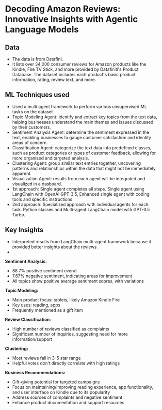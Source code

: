 # **Decoding Amazon Reviews: Innovative Insights with Agentic Language Models**

## **Data**
- The data is from Datafini.
- It lists over 34,000 consumer reviews for Amazon products like the Kindle, Fire TV Stick, and more
provided by Datafiniti's Product Database. The dataset includes each product's basic product information,
rating, review text, and more.

## **ML Techniques used**
- Used a multi agent framework to perform various unsupervised ML tasks on the dataset
- Topic Modeling Agent: identify and extract key topics from the text data, helping
businesses understand the main themes and issues discussed by their customers.
- Sentiment Analysis Agent: determine the sentiment expressed in the text, enabling
businesses to gauge customer satisfaction and identify areas of concern.
- Classification Agent: categorize the text data into predefined classes, such as product
categories or types of customer feedback, allowing for more organized and targeted analysis.
- Clustering Agent: group similar text entries together, uncovering patterns and
relationships within the data that might not be immediately apparent.
- Visualization Agent: results from each agent will be integrated and visualized in a dasboard.
- 1st approach: Single agent completes all steps. Single agent using LangChain with OpenAI GPT-3.5, Enhanced single agent with coding tools and specific instructions
- 2nd approach: Specialized approach with individual agents for each task. Python classes and Multi-agent LangChain model with GPT-3.5 Turbo.

## **Key Insights**
- Interpreted results from  LangChain multi-agent framework because it provided better insights about the reviews.
- 
**Sentiment Analysis:**
- 88.7% positive sentiment overall
- 7.67% negative sentiment, indicating areas for improvement
- All topics show positive average sentiment scores, with variations
  
**Topic Modeling:**
- Main product focus: tablets, likely Amazon Kindle Fire
- Key uses: reading, apps
- Frequently mentioned as a gift item
  
**Review Classification:**
- High number of reviews classified as complaints
- Significant number of inquiries, suggesting need for more information/support
  
**Clustering:**
- Most reviews fall in 3-5 star range
- Helpful votes don't directly correlate with high ratings
  
**Business Recommendations:**
- Gift-giving potential for targeted campaigns
- Focus on maintaining/improving reading experience, app functionality, and user interface on Kindle due to its popularity
- Address sources of complaints and negative sentiment
- Enhance product documentation and support resources
